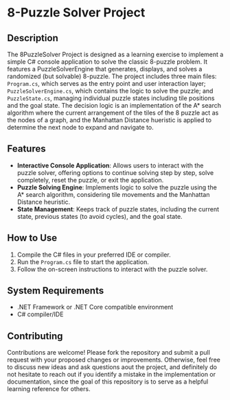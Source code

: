 # 8-Puzzle Solver Project

## Description

The 8PuzzleSolver Project is designed as a learning exercise to implement a simple C# console application to solve the classic 8-puzzle problem. It features a PuzzleSolverEngine that generates, displays, and solves a randomized (but solvable) 8-puzzle. The project includes three main files: `Program.cs`, which serves as the entry point and user interaction layer; `PuzzleSolverEngine.cs`, which contains the logic to solve the puzzle; and `PuzzleState.cs`, managing individual puzzle states including tile positions and the goal state. The decision logic is an implementation of the A* search algorithm where the current arrangement of the tiles of the 8 puzzle act as the nodes of a graph, and the Manhattan Distance hueristic is applied to determine the next node to expand and navigate to.

## Features

- **Interactive Console Application**: Allows users to interact with the puzzle solver, offering options to continue solving step by step, solve completely, reset the puzzle, or exit the application.
- **Puzzle Solving Engine**: Implements logic to solve the puzzle using the A* search algorithm, considering tile movements and the Manhattan Distance heuristic.
- **State Management**: Keeps track of puzzle states, including the current state, previous states (to avoid cycles), and the goal state.

## How to Use

1. Compile the C# files in your preferred IDE or compiler.
2. Run the `Program.cs` file to start the application.
3. Follow the on-screen instructions to interact with the puzzle solver.

## System Requirements

- .NET Framework or .NET Core compatible environment
- C# compiler/IDE

## Contributing

Contributions are welcome! Please fork the repository and submit a pull request with your proposed changes or improvements. Otherwise, feel free to discuss new ideas and ask questions aout the project, and definitely do not hesitate to reach out if you identify a mistake in the implementation or documentation, since the goal of this repository is to serve as a helpful learning reference for others.
